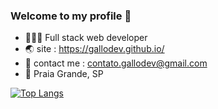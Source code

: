 ### Welcome to my profile 👋
- 👨🏻‍💻 Full stack web developer
- 🌏 site : https://gallodev.github.io/
- 📨 contact me : contato.gallodev@gmail.com
- 📍 Praia Grande, SP 

[![Top Langs](https://github-readme-stats.vercel.app/api/top-langs/?username=gallodev&theme=github_dark&langs_count=8)](https://github.com/anuraghazra/github-readme-stats)
